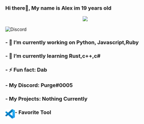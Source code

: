 ### Hi there👋, My name is Alex im 19 years old
<p align="center"><img src="https://i.imgur.com/A6bWGFl.gif"/></p>

![Discord](https://discord.c99.nl/widget/theme-3/817259481133088809.png)

### - 🔭 I’m currently working on Python, Javascript,Ruby
### - 🌱 I’m currently learning Rust,c++,c#
### - ⚡ Fun fact: Dab
### - My Discord: Purge#0005
### - My Projects: Nothing Currently
### - Favorite Tool <img align="left" alt="VSCode" width="30px" src="https://raw.githubusercontent.com/Mempler/Mempler/master/assets//visual-studio-code.svg"/>


